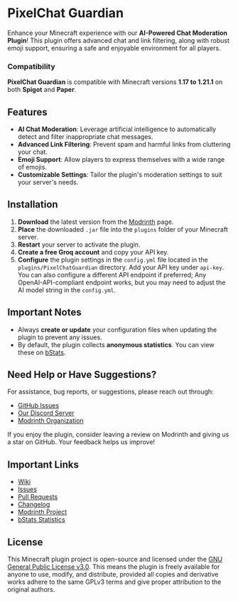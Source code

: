 # PixelChat Guardian

Enhance your Minecraft experience with our **AI-Powered Chat Moderation Plugin**! This plugin offers advanced chat and
link filtering, along with robust emoji support, ensuring a safe and enjoyable environment for all players.

### Compatibility

**PixelChat Guardian** is compatible with Minecraft versions **1.17 to 1.21.1** on both **Spigot** and **Paper**.

## Features

- **AI Chat Moderation**: Leverage artificial intelligence to automatically detect and filter inappropriate chat
  messages.
- **Advanced Link Filtering**: Prevent spam and harmful links from cluttering your chat.
- **Emoji Support**: Allow players to express themselves with a wide range of emojis.
- **Customizable Settings**: Tailor the plugin's moderation settings to suit your server's needs.

## Installation

1. **Download** the latest version from the [Modrinth](https://modrinth.com/project/pixelchatguardian) page.
2. **Place** the downloaded `.jar` file into the `plugins` folder of your Minecraft server.
3. **Restart** your server to activate the plugin.
4. **Create a free Groq account** and copy your API key.
5. **Configure** the plugin settings in the `config.yml` file located in the `plugins/PixelChatGuardian` directory. Add
   your API key under `api-key`. You can also configure a different API endpoint if preferred; Any OpenAI-API-compliant
   endpoint works, but you may need to adjust the AI model string in the `config.yml`.

## Important Notes

- Always **create or update** your configuration files when updating the plugin to prevent any issues.
- By default, the plugin collects **anonymous statistics**. You can view these
  on [bStats](https://www.bstats.org/plugin/bukkit/PixelChat%20Guardian/23371).

## Need Help or Have Suggestions?

For assistance, bug reports, or suggestions, please reach out through:

- [GitHub Issues](https://github.com/PixelMindMC/PixelChatGuardian/issues)
- [Our Discord Server](https://discord.gg/hyGpwCp3zq)
- [Modrinth Organization](https://modrinth.com/organization/pixelmindmc)

If you enjoy the plugin, consider leaving a review on Modrinth and giving us a star on GitHub. Your feedback helps us
improve!

## Important Links

- [Wiki](https://github.com/PixelMindMC/PixelChatGuardian/wiki)
- [Issues](https://github.com/PixelMindMC/PixelChatGuardian/issues)
- [Pull Requests](https://github.com/PixelMindMC/PixelChatGuardian/pulls)
- [Changelog](https://github.com/PixelMindMC/PixelChatGuardian/blob/master/CHANGELOG.md)
- [Modrinth Project](https://modrinth.com/project/pixelchatguardian)
- [bStats Statistics](https://www.bstats.org/plugin/bukkit/PixelChat%20Guardian/23371)

## License

This Minecraft plugin project is open-source and licensed under
the [GNU General Public License v3.0](https://github.com/PixelMindMC/PixelChatGuardian/blob/master/LICENSE). This means
the
plugin is freely available for anyone to use, modify, and distribute, provided all copies and derivative works adhere to
the same GPLv3 terms and give proper attribution to the original authors.
